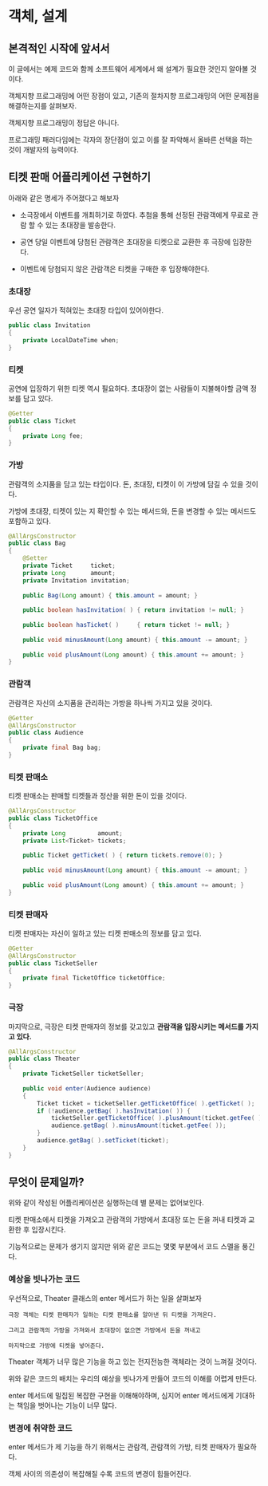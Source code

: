 객체, 설계
===

## 본격적인 시작에 앞서서
이 글에서는 예제 코드와 함께 소프트웨어 세계에서 왜 설계가 필요한 것인지 알아볼 것이다.  

객체지향 프로그래밍에 어떤 장점이 있고, 기존의 절차지향 프로그래밍의 어떤 문제점을 해결하는지를 살펴보자.

객체지향 프로그래밍이 정답은 아니다.

프로그래밍 패러다임에는 각자의 장단점이 있고 이를 잘 파악해서 올바른 선택을 하는 것이 개발자의 능력이다.

## 티켓 판매 어플리케이션 구현하기
아래와 같은 명세가 주어졌다고 해보자

- 소극장에서 이벤트를 개최하기로 하였다. 추첨을 통해 선정된 관람객에게 무료로 관람 할 수 있는 초대장을 발송한다.


- 공연 당일 이벤트에 당첨된 관람객은 초대장을 티켓으로 교환한 후 극장에 입장한다.
 

- 이벤트에 당첨되지 않은 관람객은 티켓을 구매한 후 입장해야한다.

### 초대장
우선 공연 일자가 적혀있는 초대장 타입이 있어야한다.
```java
public class Invitation
{
    private LocalDateTime when;
}
```

### 티켓
공연에 입장하기 위한 티켓 역시 필요하다. 초대장이 없는 사람들이 지불해야할 금액 정보를 담고 있다.
```java
@Getter
public class Ticket
{
    private Long fee;
}
```

### 가방
관람객의 소지품을 담고 있는 타입이다. 돈, 초대장, 티켓이 이 가방에 담길 수 있을 것이다.

가방에 초대장, 티켓이 있는 지 확인할 수 있는 메서드와, 돈을 변경할 수 있는 메서드도 포함하고 있다.

```java
@AllArgsConstructor
public class Bag
{
    @Setter
    private Ticket     ticket;
    private Long       amount;
    private Invitation invitation;
    
    public Bag(Long amount) { this.amount = amount; }
    
    public boolean hasInvitation( ) { return invitation != null; }
    
    public boolean hasTicket( )     { return ticket != null; }
    
    public void minusAmount(Long amount) { this.amount -= amount; }
    
    public void plusAmount(Long amount) { this.amount += amount; }
}
```

### 관람객
관람객은 자신의 소지품을 관리하는 가방을 하나씩 가지고 있을 것이다.
```java
@Getter
@AllArgsConstructor
public class Audience
{
    private final Bag bag;
}

```

### 티켓 판매소
티켓 판매소는 판매할 티켓들과 정산을 위한 돈이 있을 것이다.
```java
@AllArgsConstructor
public class TicketOffice
{
    private Long         amount;
    private List<Ticket> tickets;
    
    public Ticket getTicket( ) { return tickets.remove(0); }
    
    public void minusAmount(Long amount) { this.amount -= amount; }
    
    public void plusAmount(Long amount) { this.amount += amount; }
}
```

### 티켓 판매자
티켓 판매자는 자신이 일하고 있는 티켓 판매소의 정보를 담고 있다.
```java
@Getter
@AllArgsConstructor
public class TicketSeller
{
    private final TicketOffice ticketOffice;
}
```

### 극장
마지막으로, 극장은 티켓 판매자의 정보를 갖고있고 **관람객을 입장시키는 메서드를 가지고 있다.**
```java
@AllArgsConstructor
public class Theater
{
    private TicketSeller ticketSeller;
    
    public void enter(Audience audience)
    {
        Ticket ticket = ticketSeller.getTicketOffice( ).getTicket( );
        if (!audience.getBag( ).hasInvitation( )) {
            ticketSeller.getTicketOffice( ).plusAmount(ticket.getFee( ));
            audience.getBag( ).minusAmount(ticket.getFee( ));
        }
        audience.getBag( ).setTicket(ticket);
    }
}
```

## 무엇이 문제일까?
위와 같이 작성된 어플리케이션은 실행하는데 별 문제는 없어보인다.

티켓 판매소에서 티켓을 가져오고 관람객의 가방에서 초대장 또는 돈을 꺼내 티켓과 교환한 후 입장시킨다.

기능적으로는 문제가 생기지 않지만 위와 같은 코드는 몇몇 부분에서 코드 스멜을 풍긴다.

### 예상을 빗나가는 코드
우선적으로, Theater 클래스의 enter 메서드가 하는 일을 살펴보자

```
극장 객체는 티켓 판매자가 일하는 티켓 판매소를 알아낸 뒤 티켓을 가져온다.

그리고 관람객의 가방을 가져와서 초대장이 없으면 가방에서 돈을 꺼내고

마지막으로 가방에 티켓을 넣어준다.
```
Theater 객체가 너무 많은 기능을 하고 있는 전지전능한 객체라는 것이 느껴질 것이다.

위와 같은 코드의 배치는 우리의 예상을 빗나가게 만들어 코드의 이해를 어렵게 만든다.

enter 메서드에 밀집된 복잡한 구현을 이해해야하며, 심지어 enter 메서드에게 기대하는 책임을 벗어나는 기능이 너무 많다.

### 변경에 취약한 코드
enter 메서드가 제 기능을 하기 위해서는 관람객, 관람객의 가방, 티켓 판매자가 필요하다.

객체 사이의 의존성이 복잡해질 수록 코드의 변경이 힘들어진다.
